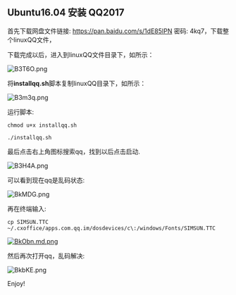 ## Ubuntu16.04 安装 QQ2017

首先下载网盘文件链接: https://pan.baidu.com/s/1dE85IPN 密码: 4kq7，下载整个linuxQQ文件，

下载完成以后，进入到linuxQQ文件目录下，如所示：

![B3T6O.png](https://s1.ax2x.com/2017/10/24/B3T6O.png)

将**installqq.sh**脚本复制linuxQQ目录下，如所示：

![B3m3q.png](https://s1.ax2x.com/2017/10/24/B3m3q.png)

运行脚本:

```
chmod u+x installqq.sh

./installqq.sh
```



最后点击右上角图标搜索qq，找到以后点击启动.

![B3H4A.png](https://s1.ax2x.com/2017/10/24/B3H4A.png)

可以看到现在qq是乱码状态:

![BkMDG.png](https://s1.ax2x.com/2017/11/04/BkMDG.png)

再在终端输入:

`cp SIMSUN.TTC ~/.cxoffice/apps.com.qq.im/dosdevices/c\:/windows/Fonts/SIMSUN.TTC`

[![BkObn.md.png](https://s1.ax2x.com/2017/11/04/BkObn.md.png)](https://simimg.com/i/BkObn)

然后再次打开qq，乱码解决:

![BkbKE.png](https://s1.ax2x.com/2017/11/04/BkbKE.png)

Enjoy!
